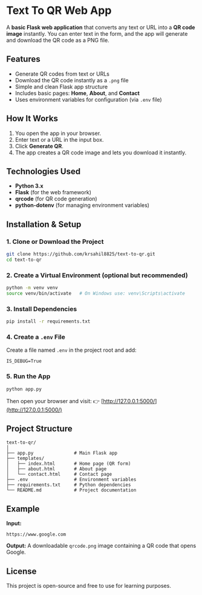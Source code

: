 # Text To QR Web App

A **basic Flask web application** that converts any text or URL into a **QR code image** instantly.
You can enter text in the form, and the app will generate and download the QR code as a PNG file.

## Features

-   Generate QR codes from text or URLs
-   Download the QR code instantly as a `.png` file
-   Simple and clean Flask app structure
-   Includes basic pages: **Home**, **About**, and **Contact**
-   Uses environment variables for configuration (via `.env` file)

## How It Works

1. You open the app in your browser.
2. Enter text or a URL in the input box.
3. Click **Generate QR**.
4. The app creates a QR code image and lets you download it instantly.

## Technologies Used

-   **Python 3.x**
-   **Flask** (for the web framework)
-   **qrcode** (for QR code generation)
-   **python-dotenv** (for managing environment variables)

## Installation & Setup

### 1. Clone or Download the Project

```bash
git clone https://github.com/krsahil8825/text-to-qr.git
cd text-to-qr
```

### 2. Create a Virtual Environment (optional but recommended)

```bash
python -m venv venv
source venv/bin/activate   # On Windows use: venv\Scripts\activate
```

### 3. Install Dependencies

```bash
pip install -r requirements.txt
```

### 4. Create a `.env` File

Create a file named `.env` in the project root and add:

```
IS_DEBUG=True
```

### 5. Run the App

```bash
python app.py
```

Then open your browser and visit:
👉 [http://127.0.0.1:5000/](http://127.0.0.1:5000/)

## Project Structure

```
text-to-qr/
│
├── app.py               # Main Flask app
├── templates/
│   ├── index.html       # Home page (QR form)
│   ├── about.html       # About page
│   └── contact.html     # Contact page
├── .env                 # Environment variables
├── requirements.txt     # Python dependencies
└── README.md            # Project documentation
```

## Example

**Input:**

```
https://www.google.com
```

**Output:**
A downloadable `qrcode.png` image containing a QR code that opens Google.

## License

This project is open-source and free to use for learning purposes.
